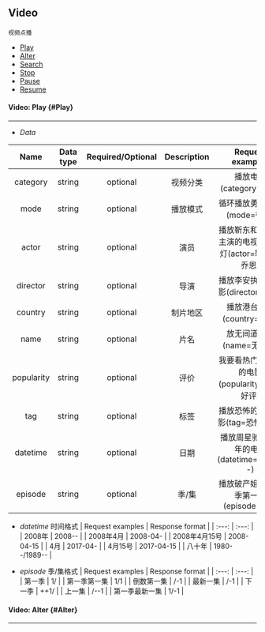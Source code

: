 ## Video

```
视频点播
```
* [Play](#Play)
* [Alter](#Alter)
* [Search](#Search)
* [Stop](#Stop)
* [Pause](#Pause)
* [Resume](#Resume)



#### Video: Play {#Play}

---

* _Data_

| Name | Data type | Required/Optional | Description | Request examples |
| :---: | :---: | :---: |:---: |:---: |
| category | string | optional | 视频分类 | 播放电影(category=电影) |
| mode | string | optional | 播放模式 | 循环播放勇敢的心(mode=循环) |
| actor | string | optional | 演员 | 播放靳东和陈乔恩主演的电视剧鬼吹灯(actor=靳东,陈乔恩) |
| director | string | optional | 导演 | 播放李安执导的电影(director=李安) |
| country | string | optional | 制片地区 | 播放港台电影(country=港台) |
| name | string | optional | 片名 | 放无间道看看(name=无间道) |
| popularity | string | optional | 评价 | 我要看热门评价高的电影(popularity=热门,好评) |
| tag | string | optional | 标签 | 播放恐怖的经典电影(tag=恐怖,经典) |
| datetime | string | optional | 日期 | 播放周星驰2008年的电影(datetime=2008--) |
| episode | string | optional | 季/集 | 播放破产姐妹第二季第一集(episode=2/1) |


* _datetime_ 时间格式
| Request examples | Response format |
| :---: | :---: |
| 2008年 | 2008-- |
| 2008年4月 | 2008-04- |
| 2008年4月15号 | 2008-04-15 |
| 4月 | 2017-04- |
| 4月15号 | 2017-04-15 |
| 八十年 | 1980--/1989-- |


* _episode_ 季/集格式
| Request examples | Response format |
| :---: | :---: |
| 第一季 | 1/ |
| 第一季第一集 | 1/1 |
| 倒数第一集 | /-1 |
| 最新一集 | /-1 |
| 下一季 | ++1/ |
| 上一集 | /--1 |
| 第一季最新一集 | 1/-1 |


#### Video: Alter {#Alter}

---

